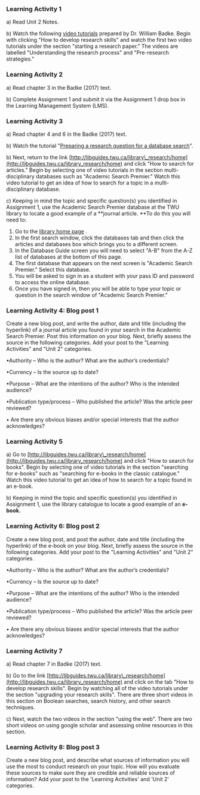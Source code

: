 ### Learning Activity 1

a\) Read Unit 2 Notes.

b\) Watch the following [video tutorials](http://libguides.twu.ca/library_research/home) prepared by Dr. William Badke. Begin with clicking "How to develop research skills" and watch the first two video tutorials under the section "starting a research paper."  The videos are labelled "Understanding the research process" and "Pre-research strategies."

### Learning Activity 2

a\) Read chapter 3 in the Badke \(2017\) text.

b\) Complete Assignment 1 and submit it via the Assignment 1 drop box in the Learning Management System \(LMS\).

### Learning Activity 3

a\) Read chapter 4 and 6 in the Badke \(2017\) text.

b\) Watch the tutorial "[Preparing a research question for a database search](https://vimeo.com/161998287/7661f12293)".

b\) Next, return to the link [http://libguides.twu.ca/library\_research/home](http://libguides.twu.ca/library_research/home) and click "How to search for articles." Begin by selecting one of video tutorials in the section multi-disciplinary databases such as "Academic Search Premier."  Watch this video tutorial to get an idea of how to search for a topic in a multi-disciplinary database.

c\) Keeping in mind the topic and specific question\(s\) you identified in Assignment 1, use the Academic Search Premier database at the TWU library to locate a good example of a **journal article.  **To do this you will need to:

1. Go to the [library home page](https://www.twu.ca/library) .
2. In the first search window, click the databases tab and then click the articles and databases box which brings you to a different screen.
3. In the Database Guide screen you will need to select "A-B" from the A-Z list of databases at the bottom of this page.
4. The first database that appears on the next screen is "Academic Search Premier."  Select this database.  
5. You will be asked to sign in as a student with your pass ID and password to access the online database.
6. Once you have signed in, then you will be able to type your topic or question in the search window of "Academic Search Premier."

### Learning Activity 4: Blog post 1

Create a new blog post, and write the author, date and title \(including the hyperlink\) of a journal article you found in your search in the Academic Search Premier.  Post this information on your blog.  Next, briefly assess the source in the following categories. Add your post to the "Learning Activities" and "Unit 2" categories.

•Authority – Who is the author? What are the author’s credentials?

•Currency – Is the source up to date?

•Purpose – What are the intentions of the author? Who is the intended audience?

•Publication type/process – Who published the article? Was the article peer reviewed?

• Are there any obvious biases and/or special interests that the author acknowledges?

### Learning Activity 5

a\) Go to [http://libguides.twu.ca/library\_research/home](http://libguides.twu.ca/library_research/home) and click  "How to search for books". Begin by selecting one of video tutorials in the section "searching for e-books" such as "searching for e-books in the classic catalogue."  Watch this video tutorial to get an idea of how to search for a topic found in an e-book.

b\) Keeping in mind the topic and specific question\(s\) you identified in Assignment 1, use the library catalogue to locate a good example of an **e-book.**

### Learning Activity 6: Blog post 2

Create a new blog post, and post the author, date and title \(including the hyperlink\) of the e-book on your blog.  Next, briefly assess the source in the following categories. Add your post to the "Learning Activities" and "Unit 2" categories.

•Authority – Who is the author? What are the author’s credentials?

•Currency – Is the source up to date?

•Purpose – What are the intentions of the author? Who is the intended audience?

•Publication type/process – Who published the article? Was the article peer reviewed?

• Are there any obvious biases and/or special interests that the author acknowledges?

### Learning Activity 7

a\) Read chapter 7 in Badke \(2017\) text.

b\) Go to the link [http://libguides.twu.ca/library\_research/home](http://libguides.twu.ca/library_research/home) and click on the tab "How to develop research skills".  Begin by watching all of the video tutorials under the section "upgrading your research skills".  There are three short videos in this section on Boolean searches, search history, and other search techniques.

c\) Next, watch the two videos in the section "using the web".  There are two short videos on using google scholar and assessing online resources in this section.

### Learning Activity 8: Blog post 3

Create a new blog post, and describe what sources of information you will use the most to conduct research on your topic.  How will you evaluate these sources to make sure they are credible and reliable sources of information? Add your post to the 'Learning Activities' and 'Unit 2' categories.

### 




